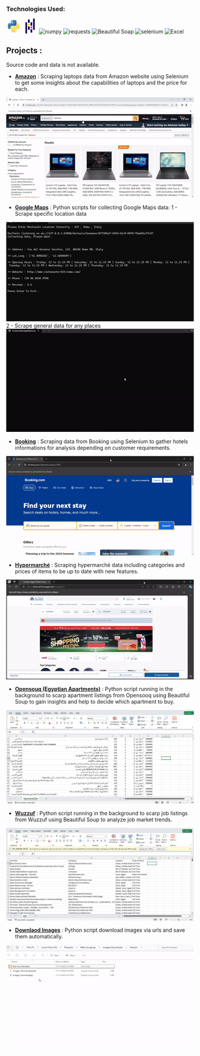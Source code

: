 <h3 align="left">Technologies Used:</h3>

<p align="left">
<img src="https://raw.githubusercontent.com/devicons/devicon/master/icons/python/python-original.svg" alt="python" width="40" height="40"/> 
<img src="https://raw.githubusercontent.com/devicons/devicon/2ae2a900d2f041da66e950e4d48052658d850630/icons/pandas/pandas-original.svg" alt="pandas" width="40" height="40"/>
<img src="https://miro.medium.com/v2/resize:fit:1358/1*Zg4Qb9_ehEaUv7aWXbAeWw@2x.jpeg" alt="numpy" width="40" height="40"/>
<img src="https://encrypted-tbn0.gstatic.com/images?q=tbn:ANd9GcRZBtfxnmqJrGdHp0Br9yeZByGSUu-9IHTK0hZ6uS1otm6n9DCIut6g0xegFVPVv85-7hE&usqp=CAU" alt="requests" width="40" height="40"/>
<img src="https://datascientest.com/en/files/2024/01/beautiful-soup.png" alt="Beautiful Soap" width="100" height="40"/>
<img src="https://raw.githubusercontent.com/detain/svg-logos/780f25886640cef088af994181646db2f6b1a3f8/svg/selenium-logo.svg" alt="selenium" width="40" height="40"/>
<img src="https://encrypted-tbn0.gstatic.com/images?q=tbn:ANd9GcSwHqJL1SgBf1tWaSvdAGStvp9kX-SujG5RD9liU3G8gw-ZnPdtA01YAMTmARhTXaed7Uc&usqp=CAU" alt="Excel" width="40" height="40"/>

## Projects :
Source code and data is not available.

* __[Amazon]()__ : Scraping laptops data from Amazon website using Selenium to get some insights about the capabilities of laptops and the price for each.
<img src="https://github.com/IslamAshraaf/Web-Scraping/blob/main/Amazon/media/amazon_gif.gif?raw=true"/>
<br>

* __[Google Maps]()__ : Python scripts for collecting Google Maps data:
1 - Scrape specific location data
<img src="https://github.com/IslamAshraaf/Web-Scraping/blob/main/GoogleMaps/media/One%20Place%20Data.png?raw=true"/>
<br>
2 - Scrape general data for any places
<img src="https://github.com/IslamAshraaf/Web-Scraping/blob/main/GoogleMaps/media/GoogleMapsMultiplePlaces.gif?raw=true"/>
<br>

* __[Booking]()__ : Scraping data from Booking using Selenium to gather hotels informations for analysis depending on customer requirements.
<img src="https://github.com/IslamAshraaf/Web-Scraping/blob/main/Booking/media/Booking_gif.gif?raw=true" />
<br>

* __[Hypermarché]()__ : Scraping hypermarché data including categories and prices of items to be up to date with new features.
<img src="https://github.com/IslamAshraaf/Web-Scraping/blob/main/Carrefour%20Project/media/Carrefour_gif.gif?raw=true"/>
<br>

* __[Opensouq (Egyptian Apartments)]()__ : Python script running in the background to scarp apartment listings from Opensooq using Beautiful Soup to gain insights and help to decide which apartment to buy.
<img src="https://github.com/IslamAshraaf/Web-Scraping/blob/main/Opensooq%20(Egyptian%20Apartments)/csv_sample.png?raw=true"/>
<br>

* __[Wuzzuf]()__ : Python script running in the background to scarp job listings from Wuzzuf using Beautiful Soup to analyze job market trends.
<img src="https://github.com/IslamAshraaf/Web-Scraping/blob/main/Wuzzuf/csv_sample.png?raw=true"/>
<br>

* __[Downlaod Images]()__ : Python script download images via urls and save them automatically.
<img src="https://github.com/IslamAshraaf/Web-Scraping/blob/main/Images%20Download/Stream/media/Image_Stream_Download.gif?raw=true"/>
<br>